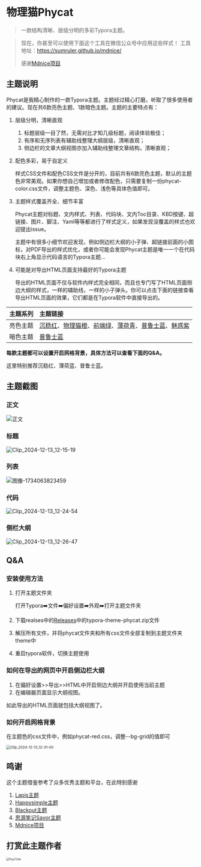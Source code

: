 # 物理猫Phycat

> 一款结构清晰、层级分明的多彩Typora主题。

> 现在，你甚至可以使用下面这个工具在微信公众号中应用这些样式！
> 工具地址：https://sumruler.github.io/mdnice/
>
> 感谢[Mdnice项目](https://github.com/mdnice/markdown-nice)

## 主题说明

Phycat是我精心制作的一款Typora主题。主题经过精心打磨，听取了很多使用者的建议。现在共6款亮色主题、1款暗色主题。主题的主要特点有：

1. 层级分明，清晰直观

   1. 标题层级一目了然，无需对比才知几级标题，阅读体验极佳；
   2. 有序和无序列表有辅助线整理大纲层级，清晰直观；
   3. 侧边栏的文章大纲视图亦加入辅助线整理文章结构，清晰直观；

2. 配色多彩，易于自定义

   样式CSS文件和配色CSS文件是分开的，目前共有6款亮色主题，默认的主题色非常美观。如果你想自己增加或者修改配色，只需要复制一份phycat-color.css文件，调整主题色、深色、浅色等具体色值即可。

3. 主题样式覆盖齐全、细节丰富

   Phycat主题对标题、文内样式、列表、代码块、文内Toc目录、KBD按键、超链接、图片、脚注、Yaml等等都进行了样式定义，如果发现没覆盖的样式也欢迎提出issue。

   主题中有很多小细节欢迎发现，例如侧边栏大纲的小子弹、超链接前面的小图标，对PDF导出的样式优化，或者你可能会发现Phycat主题是唯一一个在代码块右上角显示代码语言的Typora主题...

4. 可能是对导出HTML页面支持最好的Typora主题

   导出的HTML页面不仅与软件内样式完全相同，而且也专门写了HTML页面侧边大纲的样式，一样的辅助线，一样的小子弹头。你可以点击下面的链接查看导出HTML页面的效果，它们都是在Typora软件中直接导出的。


| 主题系列 | 主题链接                                                     |
| -------- | :----------------------------------------------------------- |
| 亮色主题 | [沉稳红](https://sumruler.github.io/typora-theme-phycat/phycat-red.html)、[物理猫橙](https://sumruler.github.io/typora-theme-phycat/phycat-orange.html)、[前端绿](https://sumruler.github.io/typora-theme-phycat/phycat-green.html)、[薄荷青](https://sumruler.github.io/typora-theme-phycat/phycat-mint.html)、[普鲁士蓝](https://sumruler.github.io/typora-theme-phycat/phycat-plusblue.html)、[魅惑紫](https://sumruler.github.io/typora-theme-phycat/phycat-purple.html) |
| 暗色主题 | [普鲁士蓝](https://sumruler.github.io/typora-theme-phycat/phycat-dark.html) |

   
**每款主题都可以设置开启网格背景，具体方法可以查看下面的Q&A。**
   
这里特别推荐沉稳红、薄荷蓝、普鲁士蓝。

## 主题截图

### 正文

![正文](https://cdn.phycat.cn/localediter/202412131700150.png)

### 标题

![Clip_2024-12-13_12-15-19](https://cdn.phycat.cn/localediter/202412131215818.png)

### 列表

![图像-1734063823459](https://cdn.phycat.cn/localediter/202412131224889.jpg)

### 代码

![Clip_2024-12-13_12-24-54](https://cdn.phycat.cn/localediter/202412131226019.png)

### 侧栏大纲

![Clip_2024-12-13_12-26-47](https://cdn.phycat.cn/localediter/202412131227161.png)

## Q&A

### 安装使用方法

1. 打开主题文件夹

   打开Typora➡️文件➡️偏好设置➡️外观➡️打开主题文件夹

2. 下载realses中的[Releases](https://github.com/sumruler/typora-theme-phycat/releases)中的typora-theme-phycat.zip文件

3. 解压所有文件，并将phycat文件夹和所有css文件全部复制到主题文件夹theme中

4. 重启typora软件，切换主题使用

### 如何在导出的网页中开启侧边栏大纲
1. 在偏好设置>>导出>>HTML中开启侧边大纲并开启使用当前主题
2. 在编辑器页面显示大纲视图。

如此导出的HTML页面就包括大纲视图了。

### 如何开启网格背景

在主题色的css文件中，例如phycat-red.css，调整--bg-grid的值即可

<img src="https://cdn.phycat.cn/localediter/202412131232733.png" alt="Clip_2024-12-13_12-31-00" style="zoom: 67%;" />

## 鸣谢

这个主题借鉴参考了众多优秀主题和平台，在此特别感谢

1. [Lapis主题](https://github.com/YiNNx/typora-theme-lapis)
2. [Happysimple主题](https://github.com/HappySimple/Typora-theme-Happysimple)
3. [Blackout主题](https://obscurefreeman.github.io/typora_theme_blackout)
4. [思源笔记Savor主题](https://github.com/royc01/notion-theme)
5. [Mdnice项目](https://github.com/mdnice/markdown-nice)

## 打赏此主题作者

<img src="https://cdn.phycat.cn/localediter/202412131242586.jpg" alt="PayCOde" style="zoom: 50%;" />



